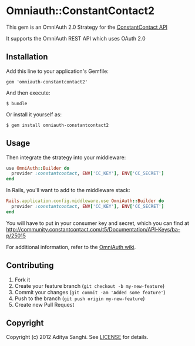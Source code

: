# Omniauth::ConstantContact2

This gem is an OmniAuth 2.0 Strategy for the [ConstantContact API](http://http://community.constantcontact.com/t5/Documentation/Authentication-using-OAuth-2-0-new-October-2011/ba-p/38313)

It supports the OmniAuth REST API which uses OAuth 2.0

## Installation

Add this line to your application's Gemfile:

    gem 'omniauth-constantcontact2'

And then execute:

    $ bundle

Or install it yourself as:

    $ gem install omniauth-constantcontact2

## Usage

Then integrate the strategy into your middleware:

```ruby
use OmniAuth::Builder do
  provider :constantcontact, ENV['CC_KEY'], ENV['CC_SECRET']
end
```

In Rails, you'll want to add to the middleware stack:

```ruby
Rails.application.config.middleware.use OmniAuth::Builder do
  provider :constantcontact, ENV['CC_KEY'], ENV['CC_SECRET']
end
```

You will have to put in your consumer key and secret, which you can find at http://community.constantcontact.com/t5/Documentation/API-Keys/ba-p/25015

For additional information, refer to the [OmniAuth wiki](https://github.com/intridea/omniauth/wiki).


## Contributing

1. Fork it
2. Create your feature branch (`git checkout -b my-new-feature`)
3. Commit your changes (`git commit -am 'Added some feature'`)
4. Push to the branch (`git push origin my-new-feature`)
5. Create new Pull Request

## Copyright

Copyright (c) 2012 Aditya Sanghi. See [LICENSE](https://github.com/asanghi/omniauth-constantcontact2/blob/master/LICENSE.md) for details.
